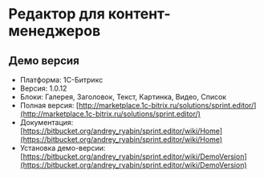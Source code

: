 # Редактор для контент-менеджеров #
## Демо версия ##
* Платформа: 1С-Битрикс
* Версия: 1.0.12
* Блоки: Галерея, Заголовок, Текст, Картинка, Видео, Список
* Полная версия: [http://marketplace.1c-bitrix.ru/solutions/sprint.editor/](http://marketplace.1c-bitrix.ru/solutions/sprint.editor/)
* Документация: [https://bitbucket.org/andrey_ryabin/sprint.editor/wiki/Home](https://bitbucket.org/andrey_ryabin/sprint.editor/wiki/Home)
* Установка демо-версии: [https://bitbucket.org/andrey_ryabin/sprint.editor/wiki/DemoVersion](https://bitbucket.org/andrey_ryabin/sprint.editor/wiki/DemoVersion)
